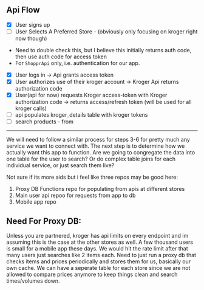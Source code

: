 ## Api Flow
- [x] User signs up 
- [ ] User Selects A Preferred Store - (obviously only focusing on kroger right now though)
- Need to double check this, but I believe this initially returns auth code, then use auth code for access token
- For `ShopprApi` only, i.e. authentication for our app.
- [x] User logs in &#8594; Api grants access token
- [x] User authorizes use of their kroger account &#8594; Kroger Api returns authorization code
- [x] User(api for now) requests Kroger access-token with Kroger authorization code &#8594; returns access/refresh token (will be used for all kroger calls) 
- [ ] api populates kroger_details table with kroger tokens
- [ ] search products - from 

----
We will need to follow a similar process for steps 3-6 for pretty much any service we want to connect with. The next step is to determine how we actually want this app to function. Are we going to congregate the data into one table for the user to search? Or do complex table joins for each individual service, or just search them live?

Not sure if its more aids but i feel like three repos may be good here:

1. Proxy DB Functions repo for populating from apis at different stores
2. Main user api repoo for requests from app to db
3. Mobile app repo

## Need For Proxy DB:

Unless you are partnered, kroger has api limits on every endpoint and im assuming this is the case at the other stores as well. A few thousand users is small for a mobile app these days. We would hit the rate limit after that many users just searches like 2 items each. Need to just run a proxy db that checks items and prices periodically and stores them for us, basically our own cache. We can have a seperate table for each store since we are not allowed to compare prices anymore to keep things clean and search times/volumes down.
